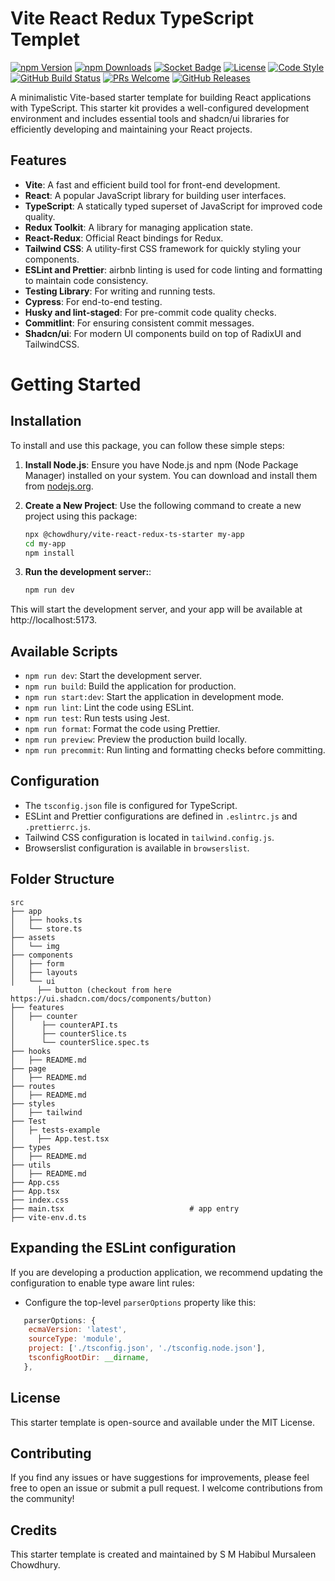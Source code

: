 # Vite React Redux TypeScript Templet

[![npm Version](https://img.shields.io/npm/v/@chowdhury/vite-react-redux-ts-starter.svg)](https://www.npmjs.com/package/@chowdhury/vite-react-redux-ts-starter)
[![npm Downloads](https://img.shields.io/npm/dt/@chowdhury/vite-react-redux-ts-starter.svg)](https://www.npmjs.com/package/@chowdhury/vite-react-redux-ts-starter)
[![Socket Badge](https://socket.dev/api/badge/npm/package/@chowdhury/vite-react-redux-ts-starter)](https://socket.dev/npm/package/@chowdhury/vite-react-redux-ts-starter)
[![License](https://img.shields.io/badge/license-MIT-blue.svg)](https://opensource.org/licenses/MIT)
[![Code Style](https://img.shields.io/badge/code_style-prettier-ff69b4.svg)](https://prettier.io/)
[![GitHub Build Status](https://github.com/habibulmursaleen/vite-react-ts-starter/actions/workflows/ci.yml/badge.svg)](https://github.com/habibulmursaleen/vite-react-ts-starter/actions)
[![PRs Welcome](https://img.shields.io/badge/PRs-welcome-brightgreen.svg)](http://makeapullrequest.com)
[![GitHub Releases](https://img.shields.io/github/release/habibulmursaleen/vite-react-ts-starter.svg)](https://github.com/habibulmursaleen/vite-react-ts-starter/releases)

A minimalistic Vite-based starter template for building React applications with TypeScript. This starter kit provides a well-configured development environment and includes essential tools and shadcn/ui libraries for efficiently developing and maintaining your React projects.

## Features

- **Vite**: A fast and efficient build tool for front-end development.
- **React**: A popular JavaScript library for building user interfaces.
- **TypeScript**: A statically typed superset of JavaScript for improved code quality.
- **Redux Toolkit**: A library for managing application state.
- **React-Redux**: Official React bindings for Redux.
- **Tailwind CSS**: A utility-first CSS framework for quickly styling your components.
- **ESLint and Prettier**: airbnb linting is used for code linting and formatting to maintain code consistency.
- **Testing Library**: For writing and running tests.
- **Cypress**: For end-to-end testing.
- **Husky and lint-staged**: For pre-commit code quality checks.
- **Commitlint**: For ensuring consistent commit messages.
- **Shadcn/ui**: For modern UI components build on top of RadixUI and TailwindCSS. 

# Getting Started

## Installation

To install and use this package, you can follow these simple steps:

1. **Install Node.js**: Ensure you have Node.js and npm (Node Package Manager) installed on your system. You can download and install them from [nodejs.org](https://nodejs.org/).

2. **Create a New Project**: Use the following command to create a new project using this package:

   ```bash
   npx @chowdhury/vite-react-redux-ts-starter my-app
   cd my-app
   npm install
   ```

3. **Run the development server:**:

   ```bash
   npm run dev
   ```

This will start the development server, and your app will be available at http://localhost:5173.

## Available Scripts

- `npm run dev`: Start the development server.
- `npm run build`: Build the application for production.
- `npm run start:dev`: Start the application in development mode.
- `npm run lint`: Lint the code using ESLint.
- `npm run test`: Run tests using Jest.
- `npm run format`: Format the code using Prettier.
- `npm run preview`: Preview the production build locally.
- `npm run precommit`: Run linting and formatting checks before committing.

## Configuration

- The `tsconfig.json` file is configured for TypeScript.
- ESLint and Prettier configurations are defined in `.eslintrc.js` and `.prettierrc.js`.
- Tailwind CSS configuration is located in `tailwind.config.js`.
- Browserslist configuration is available in `browserslist`.

## Folder Structure

```
src
├── app
│   ├── hooks.ts
│   └── store.ts
├── assets
│   └── img
├── components
│   ├── form
│   ├── layouts
│   └── ui
      ├── button (checkout from here https://ui.shadcn.com/docs/components/button)
├── features
│   ├── counter
│      ├── counterAPI.ts
│      ├── counterSlice.ts
│      └── counterSlice.spec.ts
├── hooks
│   ├── README.md
├── page
│   ├── README.md
├── routes
│   ├── README.md
├── styles
│   ├── tailwind
├── Test
│   ├─ tests-example
│     ├── App.test.tsx
├── types
│   ├── README.md
├── utils
│   ├── README.md
├── App.css
├── App.tsx
├── index.css
├── main.tsx                            # app entry
├── vite-env.d.ts
```

## Expanding the ESLint configuration

If you are developing a production application, we recommend updating the configuration to enable type aware lint rules:

- Configure the top-level `parserOptions` property like this:

```js
   parserOptions: {
    ecmaVersion: 'latest',
    sourceType: 'module',
    project: ['./tsconfig.json', './tsconfig.node.json'],
    tsconfigRootDir: __dirname,
   },
```

## License

This starter template is open-source and available under the MIT License.

## Contributing

If you find any issues or have suggestions for improvements, please feel free to open an issue or submit a pull request. I welcome contributions from the community!

## Credits

This starter template is created and maintained by S M Habibul Mursaleen Chowdhury.
